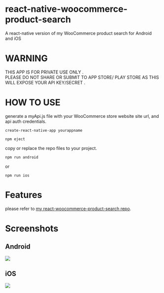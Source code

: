 # react-native-woocommerce-product-search
A react-native version of my WooCommerce product search for Android and iOS

# WARNING
THIS APP IS FOR PRIVATE USE ONLY .   
PLEASE DO NOT SHARE OR SUBMIT TO APP STORE/ PLAY STORE AS THIS WILL EXPOSE YOUR API KEY/SECRET .   


# HOW TO USE
generate a myApi.js file with your WooCommerce store website site url, and api auth credentials.  

```create-react-native-app yourappname```  

```npm eject```  

copy or replace the repo files to your project.  

```npm run android```   

or    

```npm run ios ```

# Features
please refer to [my react-woocommerce-product-search repo](https://github.com/fangit01/react-woocommerce-product-search).


# Screenshots
## Android
![](./screenshot_android.png)  
## iOS
![](./screenshot_iphone.png)  
